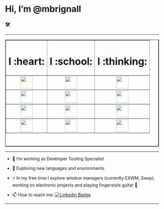 <!DOCTYPE html>
<html>
<head>

</head>
<body>
<h1>Hi, I’m @mbrignall</h1>

### :hammer_and_wrench: 
<hr>
<table width="300" height="350" border="2">
    <tr>
        <th><h1>I :heart:</h1></th>
        <th><h1>I :school:</h1></th>
        <th><h1>I :thinking:</h1></th>
    </tr>
    <tr>
        <td align=center> <img style="border=10px solidblack;" src="https://simpleicons.org/icons/raspberrypi.svg" width="40" height="40"/> </td>
        <td align=center> <img src="https://simpleicons.org/icons/html5.svg" width="40" height="40"/> </td> 
        <td align=center> <img src="https://simpleicons.org/icons/css3.svg" width="40" height="40"/> </td> 
    </tr>
    <tr>
        <td align=center> <img src="https://simpleicons.org/icons/linux.svg" width="40" height="40"/> </td>
        <td align=center> <img src="https://simpleicons.org/icons/gnubash.svg" width="40" height="40"/> </td> 
        <td align=center> <img src="https://simpleicons.org/icons/go.svg" width="40" height="40" padding="10px"/> </td> 
    </tr>
    <tr>
        <td align=center> <img src="https://simpleicons.org/icons/gnuemacs.svg" width="40" height="40"/> </td> 
        <td align=center> <img src="https://simpleicons.org/icons/python.svg" width="40" height="40"/> </td> 
        <td align=center> <img src="https://simpleicons.org/icons/amazonaws.svg" width="40" height="40"/> </td>
    </tr>
    <tr>
        <td align=center> <img src="https://simpleicons.org/icons/jirasoftware.svg" width="40" height="40"/> </td>
        <td align=center> <img src="https://simpleicons.org/icons/arduino.svg" width="40" height="40"/> </td>
        <td align=center> <img src="https://simpleicons.org/icons/googlecloud.svg" width="40" height="40"/> </td>
    </tr>
</table>
<hr>

- :telescope: I’m working as Developer Tooling Specialist

- :seedling: Exploring new languages and environments

- :zap: In my free time I explore window managers (currently EXWM, Sway), working on electronic projects and playing fingerstyle guitar :guitar:

- :mailbox: How to reach me: [![Linkedin Badge](https://img.shields.io/badge/-martin-blue?style=flat&logo=Linkedin&logoColor=white)](https://www.linkedin.com/in/martinbrignall/)
<hr>

</div>
</body>
</html>
<!---
mbrignall/mbrignall is a ✨ special ✨ repository because its `README.md` (this file) appears on your GitHub profile.
You can click the Preview link to take a look at your changes.
--->
